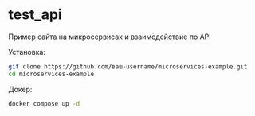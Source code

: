 # test_api

Пример сайта на микросервисах и взаимодействие по API

Установка:
```bash
git clone https://github.com/ваш-username/microservices-example.git
cd microservices-example
```

Докер:
```bash
docker compose up -d 
```